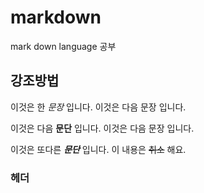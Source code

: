 # markdown
mark down language 공부
## 강조방법
이것은 한 *문장* 입니다.
이것은 다음  문장 입니다.

이것은 다음 **문단** 입니다.
이것은 다음 문장 입니다. 

이것은 또다른 ***문단*** 입니다.
이 내용은 ~~취소~~ 해요.
### 헤더
